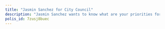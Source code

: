 ```yaml
---
title: "Jasmin Sanchez for City Council"
description: "Jasmin Sanchez wants to know what are your priorities for improving and protecting the community? Your voice matters. Tell us what you feel. Vote and comment on Talk to NYC."
polis_id: 7zusj8buec
---
```


